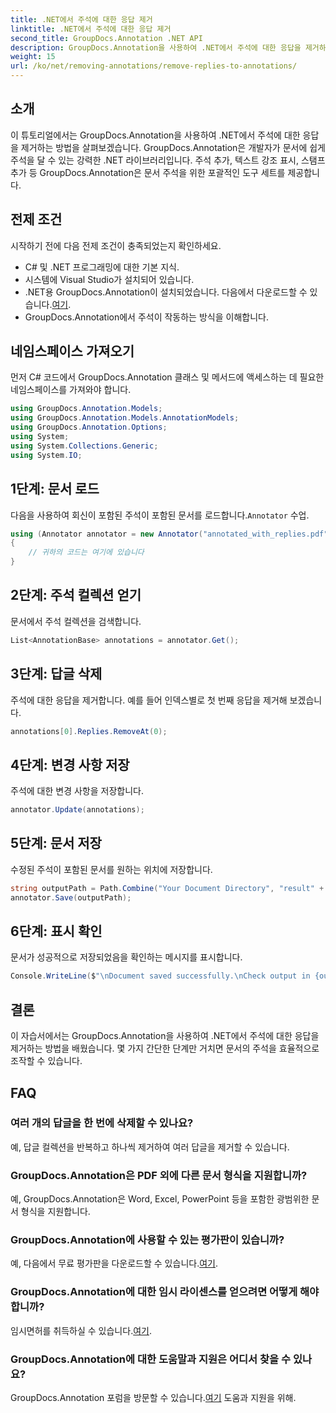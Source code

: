 ```yaml
---
title: .NET에서 주석에 대한 응답 제거
linktitle: .NET에서 주석에 대한 응답 제거
second_title: GroupDocs.Annotation .NET API
description: GroupDocs.Annotation을 사용하여 .NET에서 주석에 대한 응답을 제거하는 방법을 알아보세요. 코드 예제가 포함된 단계별 가이드입니다.
weight: 15
url: /ko/net/removing-annotations/remove-replies-to-annotations/
---
```

## 소개
이 튜토리얼에서는 GroupDocs.Annotation을 사용하여 .NET에서 주석에 대한 응답을 제거하는 방법을 살펴보겠습니다. GroupDocs.Annotation은 개발자가 문서에 쉽게 주석을 달 수 있는 강력한 .NET 라이브러리입니다. 주석 추가, 텍스트 강조 표시, 스탬프 추가 등 GroupDocs.Annotation은 문서 주석을 위한 포괄적인 도구 세트를 제공합니다.
## 전제 조건
시작하기 전에 다음 전제 조건이 충족되었는지 확인하세요.
- C# 및 .NET 프로그래밍에 대한 기본 지식.
- 시스템에 Visual Studio가 설치되어 있습니다.
-  .NET용 GroupDocs.Annotation이 설치되었습니다. 다음에서 다운로드할 수 있습니다.[여기](https://releases.groupdocs.com/annotation/net/).
- GroupDocs.Annotation에서 주석이 작동하는 방식을 이해합니다.

## 네임스페이스 가져오기
먼저 C# 코드에서 GroupDocs.Annotation 클래스 및 메서드에 액세스하는 데 필요한 네임스페이스를 가져와야 합니다.
```csharp
using GroupDocs.Annotation.Models;
using GroupDocs.Annotation.Models.AnnotationModels;
using GroupDocs.Annotation.Options;
using System;
using System.Collections.Generic;
using System.IO;
```
## 1단계: 문서 로드
 다음을 사용하여 회신이 포함된 주석이 포함된 문서를 로드합니다.`Annotator` 수업.
```csharp
using (Annotator annotator = new Annotator("annotated_with_replies.pdf"))
{
    // 귀하의 코드는 여기에 있습니다
}
```
## 2단계: 주석 컬렉션 얻기
문서에서 주석 컬렉션을 검색합니다.
```csharp
List<AnnotationBase> annotations = annotator.Get();
```
## 3단계: 답글 삭제
주석에 대한 응답을 제거합니다. 예를 들어 인덱스별로 첫 번째 응답을 제거해 보겠습니다.
```csharp
annotations[0].Replies.RemoveAt(0);
```
## 4단계: 변경 사항 저장
주석에 대한 변경 사항을 저장합니다.
```csharp
annotator.Update(annotations);
```
## 5단계: 문서 저장
수정된 주석이 포함된 문서를 원하는 위치에 저장합니다.
```csharp
string outputPath = Path.Combine("Your Document Directory", "result" + Path.GetExtension("input.pdf"));
annotator.Save(outputPath);
```
## 6단계: 표시 확인
문서가 성공적으로 저장되었음을 확인하는 메시지를 표시합니다.
```csharp
Console.WriteLine($"\nDocument saved successfully.\nCheck output in {outputPath}.");
```

## 결론
이 자습서에서는 GroupDocs.Annotation을 사용하여 .NET에서 주석에 대한 응답을 제거하는 방법을 배웠습니다. 몇 가지 간단한 단계만 거치면 문서의 주석을 효율적으로 조작할 수 있습니다.
## FAQ
### 여러 개의 답글을 한 번에 삭제할 수 있나요?
예, 답글 컬렉션을 반복하고 하나씩 제거하여 여러 답글을 제거할 수 있습니다.
### GroupDocs.Annotation은 PDF 외에 다른 문서 형식을 지원합니까?
예, GroupDocs.Annotation은 Word, Excel, PowerPoint 등을 포함한 광범위한 문서 형식을 지원합니다.
### GroupDocs.Annotation에 사용할 수 있는 평가판이 있습니까?
 예, 다음에서 무료 평가판을 다운로드할 수 있습니다.[여기](https://releases.groupdocs.com/).
### GroupDocs.Annotation에 대한 임시 라이센스를 얻으려면 어떻게 해야 합니까?
 임시면허를 취득하실 수 있습니다.[여기](https://purchase.groupdocs.com/temporary-license/).
### GroupDocs.Annotation에 대한 도움말과 지원은 어디서 찾을 수 있나요?
 GroupDocs.Annotation 포럼을 방문할 수 있습니다.[여기](https://forum.groupdocs.com/c/annotation/10) 도움과 지원을 위해.